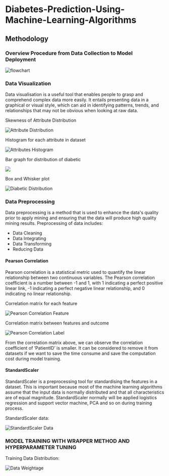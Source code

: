 # Diabetes-Prediction-Using-Machine-Learning-Algorithms

## Methodology

### Overview Procedure from Data Collection to Model Deployment

![flowchart](/images/overview_procedure.png)

### Data Visualization

Data visualisation is a useful tool that enables people to grasp and comprehend complex data more easily. It entails presenting data in a graphical or visual style, which can aid in identifying patterns, trends, and relationships that may not be obvious when looking at raw data.

Skewness of Attribute Distribution

![Attribute Distribution](/images/attribute_distribution.png)

Histogram for each attribute in dataset

![Attributes Histogram](/images/attributes_histogram.png)

Bar graph for distribution of diabetic

![](/images/diabetic_distribution.png)

Box and Whisker plot

![Diabetic Distribution](/images/box_whisker.png)

### Data Preprocessing

Data preprocessing is a method that is used to enhance the data's quality prior to apply mining and ensuring that the data will produce high quality mining results.
Preprocessing of data includes:
* Data Cleaning
* Data Integrating
* Data Transforming
* Reducing Data

#### Pearson Correlation 

Pearson correlation is a statistical metric used to quantify the linear relationship between two continuous variables. The Pearson correlation coefficient is a number between -1 and 1, with 1 indicating a perfect positive linear link, -1 indicating a perfect negative linear relationship, and 0 indicating no linear relationship.

Correlation matrix for each feature

![Pearson Correlation Feature](/images/pearson_correlation_feature.png)

Correlation matrix between features and outcome

![Pearson Correlation Label](/images/pearson_correlation_outcome.png)

From the correlation matrix above, we can observe the correlation coefficient of ‘PatientID’ is smaller. It can be considered to remove it from datasets if we want to save the time consume and save the computation cost during model training.

#### StandardScaler 

StandardScaler is a preprocessing tool for standardising the features in a dataset. This is important because most of the machine learning algorithms assume that the input data is normally distributed and that all characteristics are of equal magnitude. StandardScaler normally will be applied logistics regression and support vector machine, PCA and so on during training process.

StandardScaler data: </br>

![StandardScaler Data](/images/standard_scaler.png)

### MODEL TRAINING WITH WRAPPER METHOD AND HYPERPARAMETER TUNING

Training Data Distribution: </br>

![Data Weightage](/images/data_weightage.png)





